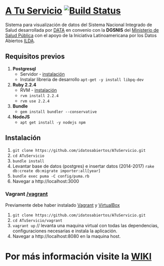 # [A Tu Servicio](http://atuservicio.uy/) [![Build Status](https://travis-ci.org/idatosabiertos/ATuServicio.svg?branch=develop)](https://travis-ci.org/idatosabiertos/ATuServicio)

Sistema para visualización de datos del Sistema Nacional Integrado de Salud desarrollada por [DATA](https://www.datauy.org/) en convenio con la **DGSNIS** del [Ministerio de Salud Pública](http://www.msp.gub.uy/) con el apoyo de la Iniciativa Latinoamericana por los Datos Abiertos [ILDA](https://www.idatosabiertos.org/).  

## Requisitos previos

1. **Postgresql** 
	 - Servidor - [instalación](https://www.postgresql.org/download/linux/ubuntu/)
	 - Instalar libreria de desarrollo `apt-get -y install libpq-dev`
2. **Ruby 2.2.4**
	 - RVM  - [instalación](https://rvm.io/rvm/install) 
	 - `rvm install 2.2.4`
	 - `rvm use 2.2.4`
3. **Bundle** 
	 - `gem install bundler --conservative`
4. **NodeJS**
	 - `apt get install -y nodejs npm`

## Instalación

1. `git clone https://github.com/idatosabiertos/ATuServicio.git`
2. `cd ATuServicio`
3. `bundle install`
4. Levantar base de datos (postgres) e insertar datos (2014-2017) `rake db:create db:migrate importer:all[year]` 
5. `bundle exec puma -C config/puma.rb`
6. Navegar a http://localhost:3000 

### Vagrant  [/vagrant](https://github.com/idatosabiertos/ATuServicio/tree/develop/vagrant)
Previamente debe haber instalado [Vagrant](https://www.vagrantup.com/downloads.html) y [VirtualBox](https://www.virtualbox.org/wiki/Downloads)
1. `git clone https://github.com/idatosabiertos/ATuServicio.git`
2. `cd ATuServicio/vagrant`
3. `vagrant up` // levanta una maquina virtual con todas las dependencias, configuraciones necesarias e instala la aplicación.
4. Navegar a http://localhost:8080 en la maquina host.

# Por más información visite la [WIKI](https://github.com/idatosabiertos/ATuServicio/wiki/Inicio)